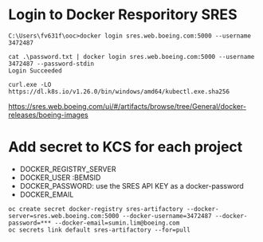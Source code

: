 # Login to Docker Resporitory SRES
```
C:\Users\fv631f\ooc>docker login sres.web.boeing.com:5000 --username 3472487
```


```
cat .\password.txt | docker login sres.web.boeing.com:5000 --username 3472487 --password-stdin
Login Succeeded
```


```
curl.exe -LO https://dl.k8s.io/v1.26.0/bin/windows/amd64/kubectl.exe.sha256
```
https://sres.web.boeing.com/ui/#/artifacts/browse/tree/General/docker-releases/boeing-images

# Add secret to KCS for each project

* DOCKER_REGISTRY_SERVER
* DOCKER_USER :BEMSID
* DOCKER_PASSWORD: use the SRES API KEY as a docker-password
* DOCKER_EMAIL 

```
oc create secret docker-registry sres-artifactory --docker-server=sres.web.boeing.com:5000 --docker-username=3472487 --docker-password=*** --docker-email=sumin.lim@boeing.com
oc secrets link default sres-artifactory --for=pull
```
